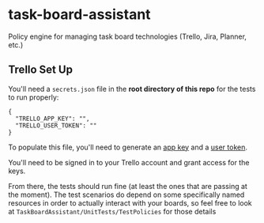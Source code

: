 # task-board-assistant
Policy engine for managing task board technologies (Trello, Jira, Planner, etc.)

## Trello Set Up

You'll need a `secrets.json` file in the **root directory of this repo** 
for the tests to run properly:

```
{
  "TRELLO_APP_KEY": "",
  "TRELLO_USER_TOKEN": ""
}
```

To populate this file, you'll need to generate an [app key](https://trello.com/app-key/)
and a [user token](https://trello.com/1/authorize?expiration=never&scope=read,write,account&response_type=token&name=Server%20Token&key=fff37eb4d5dc0d32cb123cc06f88b032).

You'll need to be signed in to your Trello account and grant access for the keys.

From there, the tests should run fine (at least the ones that are passing at the moment).
The test scenarios do depend on some specifically named resources in order to actually
interact with your boards, so feel free to look at `TaskBoardAssistant/UnitTests/TestPolicies` for those details